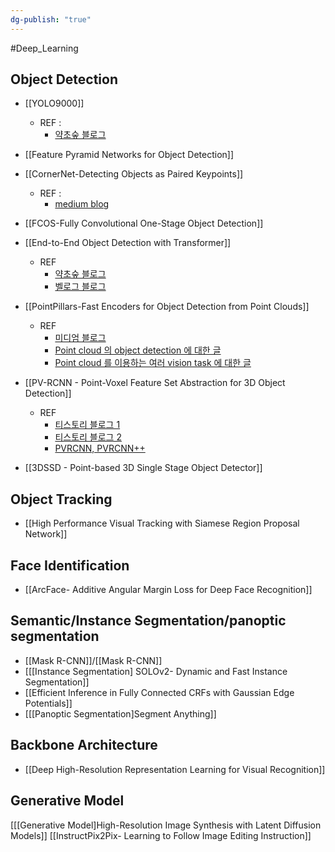 ```yaml
---
dg-publish: "true"
---
```

#Deep_Learning 
## Object Detection
* [[YOLO9000]]
	* REF : 
		* [약초숲 블로그](https://herbwood.tistory.com/17)

* [[Feature Pyramid Networks for Object Detection]]

* [[CornerNet-Detecting Objects as Paired Keypoints]]
	* REF : 
		* [medium blog](https://medium.com/@parkie0517/centernet-%EB%85%BC%EB%AC%B8-%EB%A6%AC%EB%B7%B0-center-region-exploration-center-pooling-%EA%B7%B8%EB%A6%AC%EA%B3%A0-cascade-corner-pooling%EC%97%90-%EA%B4%80%ED%95%B4%EC%84%9C-9a1c9672a149)

* [[FCOS-Fully Convolutional One-Stage Object Detection]]

* [[End-to-End Object Detection with Transformer]]
	* REF
		* [약초숲 블로그](https://herbwood.tistory.com/26)
		* [벨로그 블로그](https://velog.io/@kbm970709/%EB%85%BC%EB%AC%B8-%EB%A6%AC%EB%B7%B0-End-to-end-object-detection-with-transformers)

* [[PointPillars-Fast Encoders for Object Detection from Point Clouds]]
	* REF
		* [미디엄 블로그](https://medium.com/@parkie0517/pointpillars-fast-encoders-for-object-detection-from-point-clouds-%EB%85%BC%EB%AC%B8-%EB%A6%AC%EB%B7%B0-def97c06b5e6)
		* [Point cloud 의 object detection 에 대한 글](https://daeun-computer-uneasy.tistory.com/62)
		* [Point cloud 를 이용하는 여러 vision task 에 대한 글](https://blog.testworks.co.kr/3d-ai-data-point-cloud/)

* [[PV-RCNN - Point-Voxel Feature Set Abstraction for 3D Object Detection]]
	* REF
		* [티스토리 블로그 1](https://donologue.tistory.com/389)
		* [티스토리 블로그 2](https://hblog.tistory.com/7)
		* [PVRCNN, PVRCNN++](https://jaehoon-daddy.tistory.com/57)

* [[3DSSD - Point-based 3D Single Stage Object Detector]]

## Object Tracking
* [[High Performance Visual Tracking with Siamese Region Proposal Network]]

## Face Identification
* [[ArcFace- Additive Angular Margin Loss for Deep Face Recognition]]

## Semantic/Instance Segmentation/panoptic segmentation
* [[Mask R-CNN]]/[[Mask R-CNN]]
* [[[Instance Segmentation] SOLOv2- Dynamic and Fast Instance Segmentation]]
* [[Efficient Inference in Fully Connected CRFs with Gaussian Edge Potentials]]
* [[[Panoptic Segmentation]Segment Anything]]

## Backbone Architecture
* [[Deep High-Resolution Representation Learning for Visual Recognition]]

## Generative Model
[[[Generative Model]High-Resolution Image Synthesis with Latent Diffusion Models]]
[[InstructPix2Pix- Learning to Follow Image Editing Instruction]]
